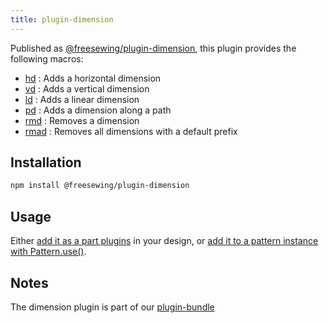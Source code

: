 ```yaml
---
title: plugin-dimension
---
```


Published as [@freesewing/plugin-dimension][1], this plugin provides the
following macros:

- [hd](/reference/api/macros/hd) : Adds a horizontal dimension
- [vd](/reference/api/macros/vd) : Adds a vertical dimension
- [ld](/reference/api/macros/ld) : Adds a linear dimension
- [pd](/reference/api/macros/pd) : Adds a dimension along a path
- [rmd](/reference/api/macros/rmd) : Removes a dimension
- [rmad](/reference/api/macros/rmad) : Removes all dimensions with a default prefix

## Installation

```sh
npm install @freesewing/plugin-dimension
```

## Usage

Either [add it as a part plugins](/reference/api/part/config/plugins) in your
design, or [add it to a pattern instance with
Pattern.use()](/reference/api/pattern/use).

## Notes

The dimension plugin is part of our [plugin-bundle](/reference/plugins/bundle)

[1]: https://www.npmjs.com/package/@freesewing/plugin-dimension

